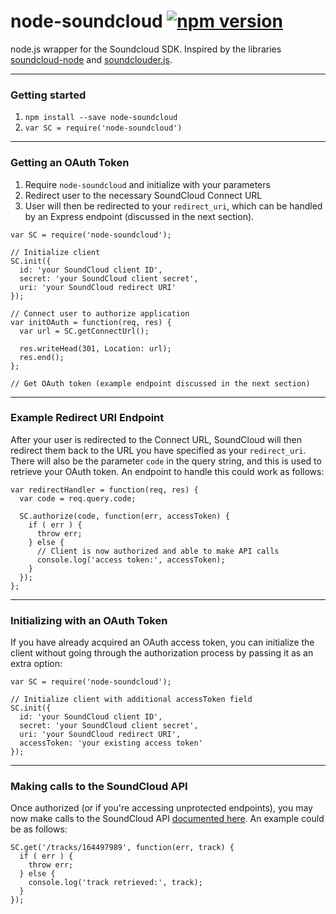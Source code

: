 node-soundcloud [![npm version](https://badge.fury.io/js/node-soundcloud.svg)](http://badge.fury.io/js/node-soundcloud)
=======================================================================================================================

node.js wrapper for the Soundcloud SDK. Inspired by the libraries [soundcloud-node](https://github.com/maruf89/soundcloud-node) and [soundclouder.js](https://github.com/khilnani/soundclouder.js).

---

### Getting started

1. `npm install --save node-soundcloud`
2. `var SC = require('node-soundcloud')`

---

### Getting an OAuth Token

1. Require `node-soundcloud` and initialize with your parameters
2. Redirect user to the necessary SoundCloud Connect URL
3. User will then be redirected to your `redirect_uri`, which can be handled by an Express endpoint (discussed in the next section).

```
var SC = require('node-soundcloud');

// Initialize client
SC.init({
  id: 'your SoundCloud client ID',
  secret: 'your SoundCloud client secret',
  uri: 'your SoundCloud redirect URI'
});

// Connect user to authorize application
var initOAuth = function(req, res) {
  var url = SC.getConnectUrl();

  res.writeHead(301, Location: url);
  res.end();
};

// Get OAuth token (example endpoint discussed in the next section)
```

---

### Example Redirect URI Endpoint

After your user is redirected to the Connect URL, SoundCloud will then redirect them back to the URL you have specified as your `redirect_uri`. There will also be the parameter `code` in the query string, and this is used to retrieve your OAuth token. An endpoint to handle this could work as follows:

```
var redirectHandler = function(req, res) {
  var code = req.query.code;

  SC.authorize(code, function(err, accessToken) {
    if ( err ) {
      throw err;
    } else {
      // Client is now authorized and able to make API calls
      console.log('access token:', accessToken);
    }
  });
};
```

---

### Initializing with an OAuth Token

If you have already acquired an OAuth access token, you can initialize the client without going through the authorization process by passing it as an extra option:

```
var SC = require('node-soundcloud');

// Initialize client with additional accessToken field
SC.init({
  id: 'your SoundCloud client ID',
  secret: 'your SoundCloud client secret',
  uri: 'your SoundCloud redirect URI',
  accessToken: 'your existing access token'
});
```

---

### Making calls to the SoundCloud API

Once authorized (or if you're accessing unprotected endpoints), you may now make calls to the SoundCloud API [documented here](https://developers.soundcloud.com/docs/api/reference). An example could be as follows:

```
SC.get('/tracks/164497989', function(err, track) {
  if ( err ) {
    throw err;
  } else {
    console.log('track retrieved:', track);
  }
});
```
